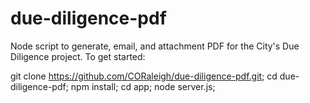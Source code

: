 # due-diligence-pdf
Node script to generate, email, and attachment PDF for the City's Due Diligence project. To get started:


git clone https://github.com/CORaleigh/due-diligence-pdf.git;
cd due-diligence-pdf;
npm install;
cd app;
node server.js;
